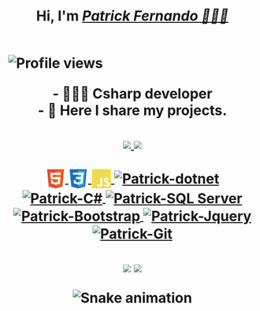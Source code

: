  <h1 align="center">Hi, I'm <a href="https://www.linkedin.com/in/patrickferbrito/"><i>Patrick Fernando 👨🏻‍💻</i></a><br><br>
 <p align="left"> <img src="https://komarev.com/ghpvc/?username=patrickfer&color=blue" alt="Profile views" /></p>
  - 👨🏻‍💻 Csharp developer
 <br> 
 - 🧩 Here I share my projects.
 <br>
<div align="center"><br>
  <a href="https://github.com/patrickfer">
  <img height="180em" src="https://github-readme-stats.vercel.app/api?username=patrickfer&show_icons=true&theme=midnight-purple&include_all_commits=true&count_private=true"/>
  <img height="180em" src="https://github-readme-stats.vercel.app/api/top-langs/?username=patrickfer&layout=compact&langs_count=7&theme=midnight-purple"/>
   </div>
 
  <div style="display: inline_block"><br>
    <img align="center" alt="Patrick-HTML" height="40" width="40" src="https://raw.githubusercontent.com/devicons/devicon/master/icons/html5/html5-original.svg">
    <img align="center" alt="Patrick-CSS" height="40" width="40" src="https://raw.githubusercontent.com/devicons/devicon/master/icons/css3/css3-original.svg">
    <img align="center" alt="Patrick-Js" height="40" width="40" src="https://raw.githubusercontent.com/devicons/devicon/master/icons/javascript/javascript-plain.svg">
    <img align="center" alt="Patrick-dotnet" height="40" width="40" src="https://cdn.jsdelivr.net/gh/devicons/devicon/icons/dot-net/dot-net-original-wordmark.svg" />
    <img align="center" alt="Patrick-C#" height="40" width="40" src="https://cdn.jsdelivr.net/gh/devicons/devicon/icons/csharp/csharp-original.svg" />
    <img align="center" alt="Patrick-SQL Server" height="40" width="40" src="https://cdn.jsdelivr.net/gh/devicons/devicon/icons/microsoftsqlserver/microsoftsqlserver-plain-wordmark.svg" />
    <img align="center" alt="Patrick-Bootstrap" height="40" width="40" src="https://cdn.jsdelivr.net/gh/devicons/devicon/icons/bootstrap/bootstrap-original-wordmark.svg" />
    <img align="center" alt="Patrick-Jquery" height="40" width="40" src="https://cdn.jsdelivr.net/gh/devicons/devicon/icons/jquery/jquery-original-wordmark.svg">
   <img align="center" alt="Patrick-Git" height="40" width="40" src="https://cdn.jsdelivr.net/gh/devicons/devicon/icons/git/git-original-wordmark.svg">
 </div>
 
 <div>
  <br>
  <a href = "mailto:patrickferdev@gmail.com"><img src="https://img.shields.io/badge/-Gmail-%23333?style=for-the-badge&logo=gmail&logoColor=white" target="_blank"></a>
  <a href="https://www.linkedin.com/in/patrickferbrito" target="_blank"><img src="https://img.shields.io/badge/-LinkedIn-%230077B5?style=for-the-badge&logo=linkedin&logoColor=white" target="_blank"></a>
    
 
 
</div>
  
  <div align="center">
  
  ![Snake animation](https://github.com/danielbped/danielbped/blob/output/github-contribution-grid-snake.svg)
  
</div>

<div align="center">
